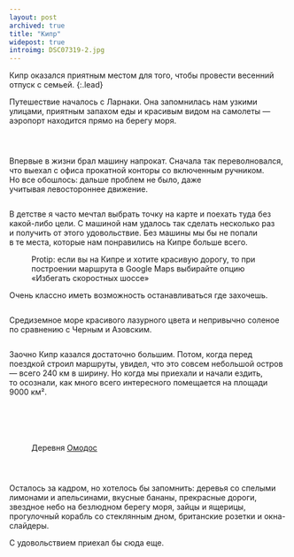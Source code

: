 ```yaml
---
layout: post
archived: true
title: "Кипр"
widepost: true
introimg: DSC07319-2.jpg
---
```


Кипр оказался приятным местом для того, чтобы провести весенний отпуск с семьей.
{:.lead}

<!-- more -->

<!-- <figure>
  <img src="/i/blog/cyprus/DSC07265.jpg" alt="">
</figure> -->

Путешествие началось с Ларнаки. Она запомнилась нам узкими улицами, приятным запахом еды и красивым видом на самолеты — аэропорт находится прямо на берегу моря.

<figure>
  <img src="/i/blog/cyprus/DSC07288.jpg" alt="">
</figure>

<figure>
  <img src="/i/blog/cyprus/DSC07295.jpg" alt="">
</figure>

<figure>
  <img src="/i/blog/cyprus/DSC07291.jpg" alt="">
</figure>

Впервые в жизни брал машину напрокат. Сначала так переволновался, что выехал с офиса прокатной конторы со включенным ручником. Но все обошлось: дальше проблем не было, даже учитывая левостороннее движение.

<figure>
  <img src="/i/blog/cyprus/DSC07315.jpg" alt="">
</figure>

<!-- <figure>
  <img src="/i/blog/cyprus/DSC07319.jpg" alt="">
</figure> -->

В детстве я часто мечтал выбрать точку на карте и поехать туда без какой-либо цели. С машиной нам удалось так сделать несколько раз и получить от этого удовольствие. Без машины мы бы не попали в те места, которые нам понравились на Кипре больше всего.

<figure>
  <img src="/i/blog/cyprus/DSC07655.jpg" alt="">
  <figcaption>Protip: если вы на Кипре и хотите красивую дорогу, то при построении маршрута в Google Maps выбирайте опцию «Избегать скоростных шоссе»</figcaption>
</figure>

Очень классно иметь возможность останавливаться где захочешь.

<figure>
  <img src="/i/blog/cyprus/DSC07826.jpg" alt="">
</figure>

<!-- Вот, например, заехали в <a href="http://www.camel-park.com/">парк верблюдов</a> недалеко от Ларнаки. Хороший зоопарк.

<figure>
  <img src="/i/blog/cyprus/DSC07448.jpg" alt="">
</figure> -->

Средиземное море красивого лазурного цвета и непривычно соленое по сравнению с Черным и Азовским.

<figure>
  <img src="/i/blog/cyprus/DSC07346.jpg" alt="">
</figure>

<!-- <figure>
  <img src="/i/blog/cyprus/DSC07482.jpg" alt="">
</figure> -->

Заочно Кипр казался достаточно большим. Потом, когда перед поездкой строил маршруты, увидел, что это совсем небольшой остров — всего 240 км в ширину. Но когда мы приехали и начали ездить, то осознали, как много всего интересного помещается на площади 9000 км².

<figure>
  <img src="/i/blog/cyprus/DSC07766.jpg" alt="">
</figure>

<figure>
  <img src="/i/blog/cyprus/DSC07405.jpg" alt="">
</figure>

<figure>
  <img src="/i/blog/cyprus/DSC07491.jpg" alt="">
</figure>

<figure>
  <img src="/i/blog/cyprus/DSC07493.jpg" alt="">
</figure>

<figure>
  <img src="/i/blog/cyprus/DSC07652.jpg" alt="">
</figure>

<figure>
  <img src="/i/blog/cyprus/DSC07736.jpg" alt="">
  <figcaption>Деревня <a href="https://en.wikipedia.org/wiki/Omodos">Омодос</a></figcaption>
</figure>

<figure>
  <img src="/i/blog/cyprus/DSC07737.jpg" alt="">
</figure>

<figure>
  <img src="/i/blog/cyprus/DSC07742.jpg" alt="">
</figure>

<figure>
  <img src="/i/blog/cyprus/DSC07769.jpg" alt="">
</figure>

Осталось за кадром, но хотелось бы запомнить: деревья со спелыми лимонами и апельсинами, вкусные бананы, прекрасные дороги, звездное небо на безлюдном берегу моря, зайцы и ящерицы, прогулочный корабль со стеклянным дном, британские розетки и окна-слайдеры.

С удовольствием приехал бы сюда еще.

<figure>
  <img src="/i/blog/cyprus/DSC07623.jpg" alt="">
</figure>
